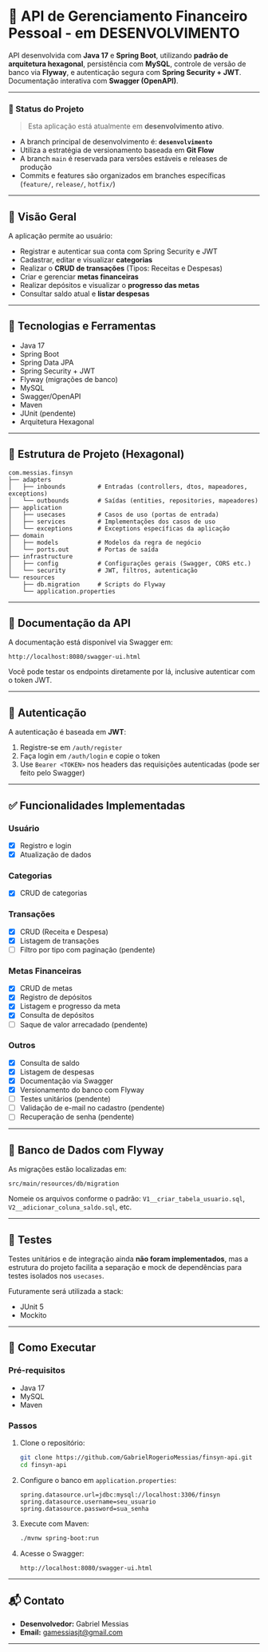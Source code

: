 # 💸 API de Gerenciamento Financeiro Pessoal - em DESENVOLVIMENTO

API desenvolvida com **Java 17** e **Spring Boot**, utilizando **padrão de arquitetura hexagonal**, persistência com **MySQL**, controle de versão de banco via **Flyway**, e autenticação segura com **Spring Security + JWT**. Documentação interativa com **Swagger (OpenAPI)**.

---
### 🚧 Status do Projeto

> Esta aplicação está atualmente em **desenvolvimento ativo**.

- A branch principal de desenvolvimento é: **`desenvolvimento`**
- Utiliza a estratégia de versionamento baseada em **Git Flow**
- A branch `main` é reservada para versões estáveis e releases de produção
- Commits e features são organizados em branches específicas (`feature/`, `release/`, `hotfix/`)

---

## 🧠 Visão Geral

A aplicação permite ao usuário:

- Registrar e autenticar sua conta com Spring Security e JWT
- Cadastrar, editar e visualizar **categorias**
- Realizar o **CRUD de transações** (Tipos: Receitas e Despesas)
- Criar e gerenciar **metas financeiras**
- Realizar depósitos e visualizar o **progresso das metas**
- Consultar saldo atual e **listar despesas**

---

## 🔧 Tecnologias e Ferramentas

- Java 17
- Spring Boot
- Spring Data JPA
- Spring Security + JWT
- Flyway (migrações de banco)
- MySQL
- Swagger/OpenAPI
- Maven
- JUnit (pendente)
- Arquitetura Hexagonal

---

## 🧩 Estrutura de Projeto (Hexagonal)

```
com.messias.finsyn
├── adapters
│   ├── inbounds         # Entradas (controllers, dtos, mapeadores, exceptions)
│   └── outbounds        # Saídas (entities, repositories, mapeadores)
├── application
│   ├── usecases         # Casos de uso (portas de entrada)
│   ├── services         # Implementações dos casos de uso
│   └── exceptions       # Exceptions específicas da aplicação
├── domain
│   ├── models           # Modelos da regra de negócio
│   └── ports.out        # Portas de saída
├── infrastructure
│   ├── config           # Configurações gerais (Swagger, CORS etc.)
│   └── security         # JWT, filtros, autenticação
└── resources
    ├── db.migration     # Scripts do Flyway
    └── application.properties
```

---

## 📄 Documentação da API

A documentação está disponível via Swagger em:

```
http://localhost:8080/swagger-ui.html
```

Você pode testar os endpoints diretamente por lá, inclusive autenticar com o token JWT.

---

## 🔐 Autenticação

A autenticação é baseada em **JWT**:

1. Registre-se em `/auth/register`
2. Faça login em `/auth/login` e copie o token
3. Use `Bearer <TOKEN>` nos headers das requisições autenticadas (pode ser feito pelo Swagger)

---

## ✅ Funcionalidades Implementadas

### Usuário
- [x] Registro e login
- [x] Atualização de dados

### Categorias
- [x] CRUD de categorias

### Transações
- [x] CRUD (Receita e Despesa)
- [x] Listagem de transações
- [ ] Filtro por tipo com paginação (pendente)

### Metas Financeiras
- [x] CRUD de metas
- [x] Registro de depósitos
- [x] Listagem e progresso da meta
- [x] Consulta de depósitos
- [ ] Saque de valor arrecadado (pendente)

### Outros
- [x] Consulta de saldo
- [x] Listagem de despesas
- [x] Documentação via Swagger
- [x] Versionamento do banco com Flyway
- [ ] Testes unitários (pendente)
- [ ] Validação de e-mail no cadastro (pendente)
- [ ] Recuperação de senha (pendente)

---

## 📝 Banco de Dados com Flyway

As migrações estão localizadas em:

```
src/main/resources/db/migration
```

Nomeie os arquivos conforme o padrão: `V1__criar_tabela_usuario.sql`, `V2__adicionar_coluna_saldo.sql`, etc.

---

## 🧪 Testes

Testes unitários e de integração ainda **não foram implementados**, mas a estrutura do projeto facilita a separação e mock de dependências para testes isolados nos `usecases`.

Futuramente será utilizada a stack:

- JUnit 5
- Mockito

---

## 🚀 Como Executar

### Pré-requisitos
- Java 17
- MySQL
- Maven

### Passos

1. Clone o repositório:
   ```bash
   git clone https://github.com/GabrielRogerioMessias/finsyn-api.git
   cd finsyn-api
   ```

2. Configure o banco em `application.properties`:

   ```properties
   spring.datasource.url=jdbc:mysql://localhost:3306/finsyn
   spring.datasource.username=seu_usuario
   spring.datasource.password=sua_senha
   ```

3. Execute com Maven:
   ```bash
   ./mvnw spring-boot:run
   ```

4. Acesse o Swagger:
   ```
   http://localhost:8080/swagger-ui.html
   ```

---

## 📬 Contato

- **Desenvolvedor:** Gabriel Messias  
- **Email:** gamessiasjt@gmail.com

---
